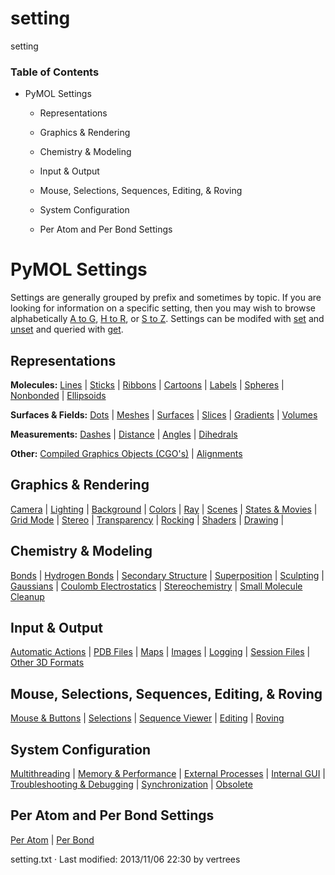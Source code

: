 # setting

setting

### Table of Contents

  * PyMOL Settings

    * Representations

    * Graphics & Rendering

    * Chemistry & Modeling

    * Input & Output

    * Mouse, Selections, Sequences, Editing, & Roving

    * System Configuration

    * Per Atom and Per Bond Settings




# PyMOL Settings

Settings are generally grouped by prefix and sometimes by topic. If you are looking for information on a specific setting, then you may wish to browse alphabetically [A to G](/dokuwiki/doku.php?id=setting:alpha_a_to_g "setting:alpha_a_to_g"), [H to R](/dokuwiki/doku.php?id=setting:alpha_h_to_r "setting:alpha_h_to_r"), or [S to Z](/dokuwiki/doku.php?id=setting:alpha_s_to_z "setting:alpha_s_to_z"). Settings can be modifed with [set](/dokuwiki/doku.php?id=command:set "command:set") and [unset](/dokuwiki/doku.php?id=command:unset "command:unset") and queried with [get](/dokuwiki/doku.php?id=command:get "command:get"). 

## Representations

**Molecules:** [Lines](/dokuwiki/doku.php?id=setting:line "setting:line") | [Sticks](/dokuwiki/doku.php?id=setting:stick "setting:stick") | [Ribbons](/dokuwiki/doku.php?id=setting:ribbon "setting:ribbon") | [Cartoons](/dokuwiki/doku.php?id=setting:cartoon "setting:cartoon") | [Labels](/dokuwiki/doku.php?id=setting:label "setting:label") | [Spheres](/dokuwiki/doku.php?id=setting:sphere "setting:sphere") | [Nonbonded](/dokuwiki/doku.php?id=setting:nonbonded "setting:nonbonded") | [Ellipsoids](/dokuwiki/doku.php?id=setting:ellipsoids "setting:ellipsoids")

**Surfaces & Fields:** [Dots](/dokuwiki/doku.php?id=setting:dot "setting:dot") | [Meshes](/dokuwiki/doku.php?id=setting:mesh "setting:mesh") | [Surfaces](/dokuwiki/doku.php?id=setting:surface "setting:surface") | [Slices](/dokuwiki/doku.php?id=setting:slice "setting:slice") | [Gradients](/dokuwiki/doku.php?id=setting:gradient "setting:gradient") | [Volumes](/dokuwiki/doku.php?id=setting:volume "setting:volume")

**Measurements:** [Dashes](/dokuwiki/doku.php?id=setting:dash "setting:dash") | [Distance](/dokuwiki/doku.php?id=setting:distance "setting:distance") | [Angles](/dokuwiki/doku.php?id=setting:angle "setting:angle") | [Dihedrals](/dokuwiki/doku.php?id=setting:dihedral "setting:dihedral")

**Other:** [Compiled Graphics Objects (CGO's)](/dokuwiki/doku.php?id=setting:cgo "setting:cgo") | [Alignments](/dokuwiki/doku.php?id=setting:alignments "setting:alignments")

## Graphics & Rendering

[Camera](/dokuwiki/doku.php?id=setting:animation "setting:animation") | [Lighting](/dokuwiki/doku.php?id=setting:light "setting:light") | [Background](/dokuwiki/doku.php?id=setting:bg "setting:bg") | [Colors](/dokuwiki/doku.php?id=setting:color "setting:color") | [Ray](/dokuwiki/doku.php?id=setting:ray "setting:ray") | [Scenes](/dokuwiki/doku.php?id=setting:scene "setting:scene") | [States & Movies](/dokuwiki/doku.php?id=setting:movie "setting:movie") | [Grid Mode](/dokuwiki/doku.php?id=setting:grid "setting:grid") | [Stereo](/dokuwiki/doku.php?id=setting:stereo "setting:stereo") | [Transparency](/dokuwiki/doku.php?id=setting:transparency "setting:transparency") | [Rocking](/dokuwiki/doku.php?id=setting:rock "setting:rock") | [Shaders](/dokuwiki/doku.php?id=setting:glsl "setting:glsl") | [Drawing](/dokuwiki/doku.php?id=setting:drawing "setting:drawing") | 

## Chemistry & Modeling

[Bonds](/dokuwiki/doku.php?id=setting:connect "setting:connect") | [Hydrogen Bonds](/dokuwiki/doku.php?id=setting:h_bond "setting:h_bond") | [Secondary Structure](/dokuwiki/doku.php?id=setting:ss "setting:ss") | [Superposition](/dokuwiki/doku.php?id=setting:fit "setting:fit") | [Sculpting](/dokuwiki/doku.php?id=setting:sculpt "setting:sculpt") | [Gaussians](/dokuwiki/doku.php?id=setting:gaussian "setting:gaussian") | [Coulomb Electrostatics](/dokuwiki/doku.php?id=setting:coulomb "setting:coulomb") | [Stereochemistry](/dokuwiki/doku.php?id=setting:stereochemistry "setting:stereochemistry") | [Small Molecule Cleanup](/dokuwiki/doku.php?id=setting:clean "setting:clean")

## Input & Output

[Automatic Actions](/dokuwiki/doku.php?id=setting:auto "setting:auto") | [PDB Files](/dokuwiki/doku.php?id=setting:pdb "setting:pdb") | [Maps](/dokuwiki/doku.php?id=setting:map "setting:map") | [Images](/dokuwiki/doku.php?id=setting:image "setting:image") | [Logging](/dokuwiki/doku.php?id=setting:log "setting:log") | [Session Files](/dokuwiki/doku.php?id=setting:session "setting:session") | [Other 3D Formats](/dokuwiki/doku.php?id=setting:3dformats "setting:3dformats")

## Mouse, Selections, Sequences, Editing, & Roving

[Mouse & Buttons](/dokuwiki/doku.php?id=setting:mouse "setting:mouse") | [Selections](/dokuwiki/doku.php?id=setting:selection "setting:selection") | [Sequence Viewer](/dokuwiki/doku.php?id=setting:seq_view "setting:seq_view") | [Editing](/dokuwiki/doku.php?id=setting:editor "setting:editor") | [Roving](/dokuwiki/doku.php?id=setting:roving "setting:roving")

## System Configuration

[Multithreading](/dokuwiki/doku.php?id=setting:async "setting:async") | [Memory & Performance](/dokuwiki/doku.php?id=setting:cache "setting:cache") | [External Processes](/dokuwiki/doku.php?id=setting:batch "setting:batch") | [Internal GUI](/dokuwiki/doku.php?id=setting:internal "setting:internal") | [Troubleshooting & Debugging](/dokuwiki/doku.php?id=setting:debug "setting:debug") | [Synchronization](/dokuwiki/doku.php?id=setting:defer "setting:defer") | [Obsolete](/dokuwiki/doku.php?id=setting:obsolete "setting:obsolete")

## Per Atom and Per Bond Settings

[Per Atom](/dokuwiki/doku.php?id=setting:per_atom "setting:per_atom") | [Per Bond](/dokuwiki/doku.php?id=setting:per_bond "setting:per_bond")

setting.txt · Last modified: 2013/11/06 22:30 by vertrees
